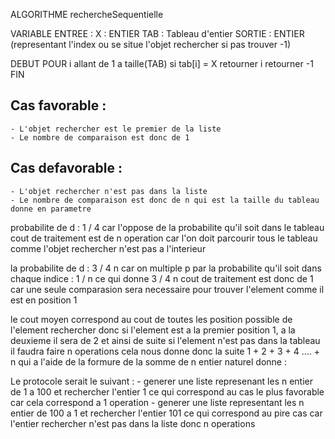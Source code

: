 ALGORITHME rechercheSequentielle

VARIABLE
    ENTREE : 
        X : ENTIER
        TAB : Tableau d'entier
    SORTIE :
        ENTIER (representant l'index ou se situe l'objet rechercher si pas trouver -1)

DEBUT
    POUR i allant de 1 a taille(TAB)
        si tab[i] = X
            retourner i 
    retourner -1
FIN

## Cas favorable : 
    - L'objet rechercher est le premier de la liste
    - Le nombre de comparaison est donc de 1

## Cas defavorable : 
    - L'objet rechercher n'est pas dans la liste
    - Le nombre de comparaison est donc de n qui est la taille du tableau donne en parametre

probabilite de d : 1 / 4 car l'oppose de la probabilite qu'il soit dans le tableau
cout de traitement est de n operation car l'on doit parcourir tous le tableau comme l'objet rechercher n'est pas a l'interieur

la probabilite de d : 3 / 4 n car on multiple p par la probabilite qu'il soit dans chaque indice : 1 / n ce qui donne 3 / 4 n 
cout de traitement est donc de 1 car une seule comparasion sera necessaire pour trouver l'element comme il est en position 1

le cout moyen correspond au cout de toutes les position possible de l'element
rechercher donc si l'element est a la premier position 1, a la deuxieme il sera de 2 et ainsi de suite 
si l'element n'est pas dans la tableau il faudra faire n operations cela nous donne donc la suite 
1 + 2 + 3 + 4 .... + n qui a l'aide de la formure de la somme de n entier naturel donne : 


Le protocole serait le suivant : 
    - generer une liste represenant les n entier de 1 a 100 et rechercher l'entier 1 ce qui correspond au cas le plus favorable car cela correspond a 1 operation
    - generer une liste representant les n entier de 100 a 1 et rechercher l'entier 101 ce qui correspond au pire cas car l'entier rechercher n'est pas dans la liste donc n operations

